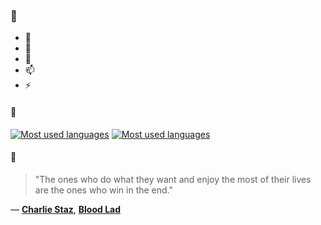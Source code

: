 ### 👋

- 🔭
- 🌱
- 💬
- 📫
- ⚡

#### 🧏

[![Most used languages](https://github-readme-stats-aynah.vercel.app/api/top-langs/?username=aynh&theme=solarized-dark&langs_count=6&layout=compact&hide_title=true)](https://github.com/anuraghazra/github-readme-stats#gh-dark-mode-only)
[![Most used languages](https://github-readme-stats-aynah.vercel.app/api/top-langs/?username=aynh&theme=solarized-light&langs_count=6&layout=compact&hide_title=true)](https://github.com/anuraghazra/github-readme-stats#gh-light-mode-only)

#### 💬

> "The ones who do what they want and enjoy the most of their lives are the ones who win in the end."

&mdash; [**Charlie Staz**](https://myanimelist.net/character.php?q=Charlie%20Staz&cat=character), [**Blood Lad**](https://myanimelist.net/search/all?q=Blood%20Lad&cat=all)
